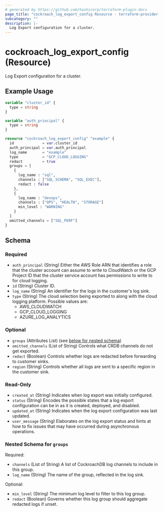 ```yaml
---
# generated by https://github.com/hashicorp/terraform-plugin-docs
page_title: "cockroach_log_export_config Resource - terraform-provider-cockroach"
subcategory: ""
description: |-
  Log Export configuration for a cluster.
---
```


# cockroach_log_export_config (Resource)

Log Export configuration for a cluster.

## Example Usage

```terraform
variable "cluster_id" {
  type = string
}

variable "auth_principal" {
  type = string
}

resource "cockroach_log_export_config" "example" {
  id             = var.cluster_id
  auth_principal = var.auth_principal
  log_name       = "example"
  type           = "GCP_CLOUD_LOGGING"
  redact         = true
  groups = [
    {
      log_name : "sql",
      channels : ["SQL_SCHEMA", "SQL_EXEC"],
      redact : false
    },
    {
      log_name : "devops",
      channels : ["OPS", "HEALTH", "STORAGE"]
      min_level : "WARNING"
    }
  ]
  omitted_channels = ["SQL_PERF"]
}
```

<!-- schema generated by tfplugindocs -->
## Schema

### Required

- `auth_principal` (String) Either the AWS Role ARN that identifies a role that the cluster account can assume to write to CloudWatch or the GCP Project ID that the cluster service account has permissions to write to for cloud logging.
- `id` (String) Cluster ID.
- `log_name` (String) An identifier for the logs in the customer's log sink.
- `type` (String) The cloud selection being exported to along with the cloud logging platform. Possible values are:
  * AWS_CLOUDWATCH
  * GCP_CLOUD_LOGGING
  * AZURE_LOG_ANALYTICS

### Optional

- `groups` (Attributes List) (see [below for nested schema](#nestedatt--groups))
- `omitted_channels` (List of String) Controls what CRDB channels do not get exported.
- `redact` (Boolean) Controls whether logs are redacted before forwarding to customer sinks.
- `region` (String) Controls whether all logs are sent to a specific region in the customer sink.

### Read-Only

- `created_at` (String) Indicates when log export was initially configured.
- `status` (String) Encodes the possible states that a log export configuration can be in as it is created, deployed, and disabled.
- `updated_at` (String) Indicates when the log export configuration was last updated.
- `user_message` (String) Elaborates on the log export status and hints at how to fix issues that may have occurred during asynchronous operations.

<a id="nestedatt--groups"></a>
### Nested Schema for `groups`

Required:

- `channels` (List of String) A list of CockroachDB log channels to include in this group.
- `log_name` (String) The name of the group, reflected in the log sink.

Optional:

- `min_level` (String) The minimum log level to filter to this log group.
- `redact` (Boolean) Governs whether this log group should aggregate redacted logs if unset.
